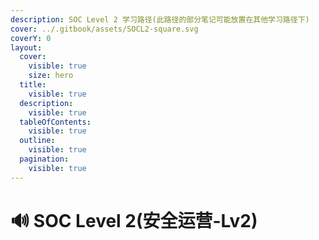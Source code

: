 ```yaml
---
description: SOC Level 2 学习路径(此路径的部分笔记可能放置在其他学习路径下)
cover: ../.gitbook/assets/SOCL2-square.svg
coverY: 0
layout:
  cover:
    visible: true
    size: hero
  title:
    visible: true
  description:
    visible: true
  tableOfContents:
    visible: true
  outline:
    visible: true
  pagination:
    visible: true
---
```


# 🔊 SOC Level 2(安全运营-Lv2)

